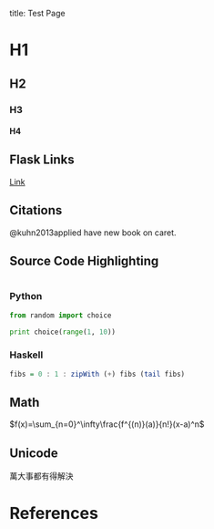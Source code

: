 title: Test Page

# H1

## H2

### H3

#### H4

## Flask Links
<a href="{{ url_for('page', path='test') }}">Link</a>

## Citations
@kuhn2013applied have new book on caret.

## Source Code Highlighting
#
### Python
```python
from random import choice

print choice(range(1, 10))
```

### Haskell
```haskell
fibs = 0 : 1 : zipWith (+) fibs (tail fibs)
```

## Math
$f(x)=\sum_{n=0}^\infty\frac{f^{(n)}(a)}{n!}(x-a)^n$

## Unicode
萬大事都有得解決

# References
